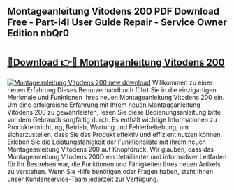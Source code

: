 ## Montageanleitung Vitodens 200 PDF Download Free - Part-i4I User Guide Repair - Service Owner Edition nbQr0

# <h2><a href="http://df8xi6.blite.top/?on=Montageanleitung+Vitodens+200">🔗Download 👉🔴 Montageanleitung Vitodens 200</a></h2>

[![Montageanleitung Vitodens 200 new download](https://i.imgur.com/lujVjoI.png)](http://df8xi6.blite.top/?on=Montageanleitung+Vitodens+200)
Willkommen zu einer neuen Erfahrung Dieses Benutzerhandbuch führt Sie in die einzigartigen Merkmale und Funktionen Ihres neuen Montageanleitung Vitodens 200 ein. Um eine erfolgreiche Erfahrung mit Ihrem neuen Montageanleitung Vitodens 200 zu gewährleisten, lesen Sie diese Bedienungsanleitung bitte vor dem Gebrauch sorgfältig durch. Es enthält wichtige Informationen zu Produkteinrichtung, Betrieb, Wartung und Fehlerbehebung, um sicherzustellen, dass Sie das Produkt effektiv und effizient nutzen können. Erleben Sie die Leistungsfähigkeit der Funktionsliste mit Ihrem neuen Montageanleitung Vitodens 200 auf Knopfdruck. Wir glauben, dass das Montageanleitung Vitodens 200D ein detaillierter und informativer Leitfaden für Ihr Bestreben war, die Funktionen und Fähigkeiten Ihres neuen Artikels zu verstehen. Wenn Sie Hilfe benötigen oder Fragen haben, steht Ihnen unser Kundenservice-Team jederzeit zur Verfügung.
